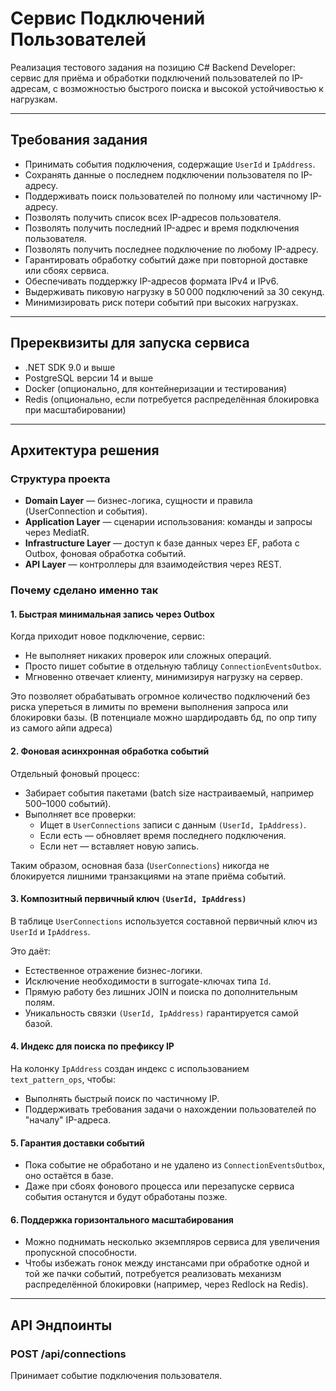 # Сервис Подключений Пользователей

Реализация тестового задания на позицию C# Backend Developer: сервис для приёма и обработки подключений пользователей по IP-адресам, с возможностью быстрого поиска и высокой устойчивостью к нагрузкам.

---

## Требования задания

- Принимать события подключения, содержащие `UserId` и `IpAddress`.
- Сохранять данные о последнем подключении пользователя по IP-адресу.
- Поддерживать поиск пользователей по полному или частичному IP-адресу.
- Позволять получить список всех IP-адресов пользователя.
- Позволять получить последний IP-адрес и время подключения пользователя.
- Позволять получить последнее подключение по любому IP-адресу.
- Гарантировать обработку событий даже при повторной доставке или сбоях сервиса.
- Обеспечивать поддержку IP-адресов формата IPv4 и IPv6.
- Выдерживать пиковую нагрузку в 50 000 подключений за 30 секунд.
- Минимизировать риск потери событий при высоких нагрузках.

---

## Пререквизиты для запуска сервиса

- .NET SDK 9.0 и выше
- PostgreSQL версии 14 и выше
- Docker (опционально, для контейнеризации и тестирования)
- Redis (опционально, если потребуется распределённая блокировка при масштабировании)

---

## Архитектура решения

### Структура проекта

- **Domain Layer** — бизнес-логика, сущности и правила (UserConnection и события).
- **Application Layer** — сценарии использования: команды и запросы через MediatR.
- **Infrastructure Layer** — доступ к базе данных через EF, работа с Outbox, фоновая обработка событий.
- **API Layer** — контроллеры для взаимодействия через REST.

### Почему сделано именно так

#### 1. Быстрая минимальная запись через Outbox
Когда приходит новое подключение, сервис:
- Не выполняет никаких проверок или сложных операций.
- Просто пишет событие в отдельную таблицу `ConnectionEventsOutbox`.
- Мгновенно отвечает клиенту, минимизируя нагрузку на сервер.

Это позволяет обрабатывать огромное количество подключений без риска упереться в лимиты по времени выполнения запроса или блокировки базы.
(В потенциале можно шардиродавть бд, по опр типу из самого айпи адреса)

#### 2. Фоновая асинхронная обработка событий
Отдельный фоновый процесс:
- Забирает события пакетами (batch size настраиваемый, например 500–1000 событий).
- Выполняет все проверки:
  - Ищет в `UserConnections` записи с данным `(UserId, IpAddress)`.
  - Если есть — обновляет время последнего подключения.
  - Если нет — вставляет новую запись.

Таким образом, основная база (`UserConnections`) никогда не блокируется лишними транзакциями на этапе приёма событий.

#### 3. Композитный первичный ключ `(UserId, IpAddress)`
В таблице `UserConnections` используется составной первичный ключ из `UserId` и `IpAddress`.

Это даёт:
- Естественное отражение бизнес-логики.
- Исключение необходимости в surrogate-ключах типа `Id`.
- Прямую работу без лишних JOIN и поиска по дополнительным полям.
- Уникальность связки `(UserId, IpAddress)` гарантируется самой базой.

#### 4. Индекс для поиска по префиксу IP
На колонку `IpAddress` создан индекс с использованием `text_pattern_ops`, чтобы:
- Выполнять быстрый поиск по частичному IP.
- Поддерживать требования задачи о нахождении пользователей по "началу" IP-адреса.

#### 5. Гарантия доставки событий
- Пока событие не обработано и не удалено из `ConnectionEventsOutbox`, оно остаётся в базе.
- Даже при сбоях фонового процесса или перезапуске сервиса события останутся и будут обработаны позже.

#### 6. Поддержка горизонтального масштабирования
- Можно поднимать несколько экземпляров сервиса для увеличения пропускной способности.
- Чтобы избежать гонок между инстансами при обработке одной и той же пачки событий, потребуется реализовать механизм распределённой блокировки (например, через Redlock на Redis).

---

## API Эндпоинты

### POST /api/connections
Принимает событие подключения пользователя.

